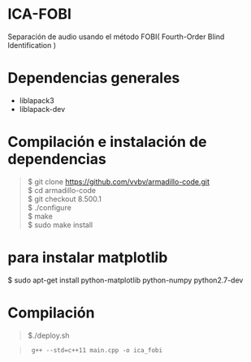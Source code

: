 # ICA-FOBI
Separación de audio usando el método FOBI( Fourth-Order Blind Identification )

# Dependencias generales

- liblapack3
- liblapack-dev

# Compilación e instalación de dependencias

 > $ git clone https://github.com/vvbv/armadillo-code.git <br>
 $ cd armadillo-code <br>
 $ git checkout 8.500.1 <br>
 $ ./configure <br>
 $ make <br>
 $ sudo make install <br>

# para instalar matplotlib
 $ sudo apt-get install python-matplotlib python-numpy python2.7-dev

# Compilación 
> $./deploy.sh <br>

> <code> g++ --std=c++11 main.cpp -o ica_fobi </code>
